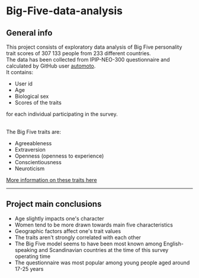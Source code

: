 # Big-Five-data-analysis
## General info
This project consists of exploratory data analysis of Big Five personality trait scores of 307 133 people from 233 different countries.
<br>The data has been collected from IPIP-NEO-300 questionnaire and calculated by GitHub user [automoto](https://github.com/automoto).
<br>It contains:
- User id
- Age
- Biological sex
- Scores of the traits

for each individual participating in the survey.

<br>The Big Five traits are:
- Agreeableness
- Extraversion
- Openness (openness to experience)
- Conscientiousness
- Neuroticism

[More information on these traits here](https://en.wikipedia.org/wiki/Big_Five_personality_traits#Descriptions_of_the_particular_personality_traits)
***
## Project main conclusions
- Age slightly impacts one's character
- Women tend to be more drawn towards main five characteristics
- Geographic factors affect one's trait values
- The traits aren't strongly correlated with each other
- The Big Five model seems to have been most known among English-speaking and Scandinavian countries at the time of this survey operating time
- The questionnaire was most popular among young people aged around 17-25 years
